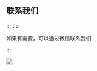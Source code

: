 ## 联系我们

::: tip

如果有需要，可以通过微信联系我们

:::

![](https://ae01.alicdn.com/kf/HTB166ytRxnaK1RjSZFtq6zC2VXae.jpg)